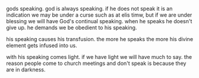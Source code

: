 gods speaking. god is always speaking. if he does not speak it is an indication
we may be under a curse such as at elis timw, but if we are under blessing we will
have God's continual speaking. when he speaks he doesn't give up. he demands we be
obedient to his speaking.

his speaking causes his transfusion. the more he speaks the more his divine element
gets infused into us.

with his speaking comes light. if we have light we will have much to say. the reason people come to church meetings and don't speak is because they are in darkness.
